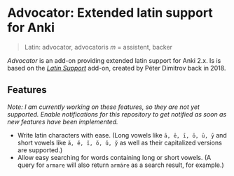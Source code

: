# Advocator: Extended latin support for Anki

> Latin: advocator, advocatoris *m* = assistent, backer

*Advocator* is an add-on providing extended latin support for Anki 2.x. Is is based on the *[Latin Support](https://ankiweb.net/shared/info/1548612994)* add-on, created by Péter Dimitrov back in 2018.

## Features

_Note: I am currently working on these features, so they are not yet supported. Enable notifications for this repository to get notified as soon as new features have been implemented._

 - Write latin characters with ease. (Long vowels like `ā, ē, ī, ō, ū, ȳ` and short vowels like `ă, ĕ, ĭ, ŏ, ŭ, y̆` as well as their capitalized versions are supported.)
 - Allow easy searching for words containing long or short vowels. (A query for `armare` will also return `armāre` as a search result, for example.)
